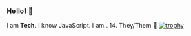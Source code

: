 ### Hello! 👋
I am **Tech**. I know JavaScript.
I am.. 14.
They/Them 🙂
[![trophy](https://github-profile-trophy.vercel.app/?username=Tech219)](https://github.com/ryo-ma/github-profile-trophy)
